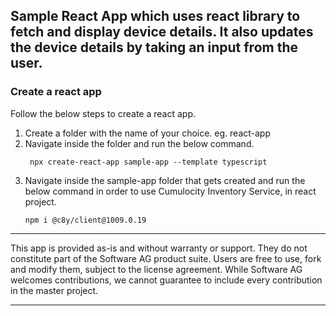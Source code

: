 
 ## Sample React App which uses react library to fetch and display device details. It also updates the device details by taking an input from the user.

### Create a react app
Follow the below steps to create a react app.

1.  Create a folder with the name of your choice. eg. react-app
2. Navigate inside the folder and run the below command.
    ```
     npx create-react-app sample-app --template typescript
     ```
 3. Navigate inside the sample-app folder that gets created and run the below command in order to use Cumulocity Inventory Service, in react project.
      ```
    npm i @c8y/client@1009.0.19
    ```
    
    
---
This app is provided as-is and without warranty or support. They do not constitute part of the Software AG product suite. Users are free to use, fork and modify them, subject to the license agreement. While Software AG welcomes contributions, we cannot guarantee to include every contribution in the master project.

---
